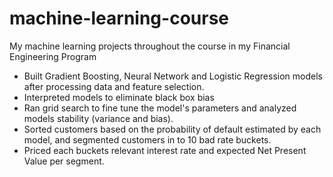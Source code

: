 # machine-learning-course
My machine learning projects throughout the course in my Financial Engineering Program
- Built Gradient Boosting, Neural Network and Logistic Regression models after processing data and feature selection.
- Interpreted models to eliminate black box bias
- Ran grid search to fine tune the model's parameters and analyzed models stability (variance and bias).
- Sorted customers based on the probability of default estimated by each model, and segmented customers in to 10 bad rate buckets.
- Priced each buckets relevant interest rate and expected Net Present Value per segment.
